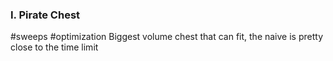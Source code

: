 ### I. Pirate Chest
#sweeps #optimization 
Biggest volume chest that can fit, the naive is pretty close to the time limit